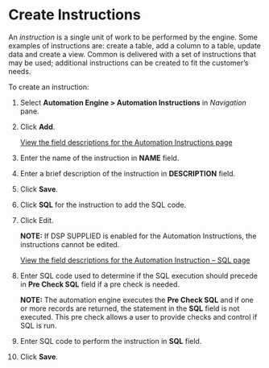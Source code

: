 # Create Instructions

An *instruction* is a single unit of work to be performed by the engine.
Some examples of instructions are: create a table, add a column to a
table, update data and create a view. Common is delivered with a set of
instructions that may be used; additional instructions can be created to
fit the customer’s needs.

To create an instruction:

1.  Select **Automation Engine \> Automation Instructions** in
    *Navigation* pane.

2.  Click **Add**.
    
    [View the field descriptions for the Automation Instructions
    page](../Page_Desc/Automation_Instructions.htm)

3.  Enter the name of the instruction in **NAME** field.

4.  Enter a brief description of the instruction in **DESCRIPTION**
    field.

5.  Click **Save**.

6.  Click **SQL** for the instruction to add the SQL code.

7.  Click Edit.
    
    <span style="font-weight: bold;">NOTE:</span> If DSP SUPPLIED is
    enabled for the Automation Instructions, the instructions cannot be
    edited.
    
    [View the field descriptions for the Automation Instruction – SQL
    page](../Page_Desc/Automation_Instruction_SQL.htm)

8.  Enter SQL code used to determine if the SQL execution should precede
    in **Pre Check SQL** field if a pre check is needed.
    
    **NOTE:** The automation engine executes the **Pre Check SQL** and
    if one or more records are returned, the statement in the **SQL**
    field is not executed. This pre check allows a user to provide
    checks and control if SQL is run.

9.  Enter SQL code to perform the instruction in **SQL** field.

10. Click **Save**.

